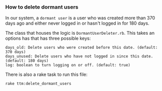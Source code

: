 ### How to delete dormant users

In our system, a `dormant user` is a user who was created more than 370 
days ago and either never logged in or hasn't logged in for 180 days.

The class that houses the logic is `DormantUserDeleter.rb`. This
takes an options has that has three possible keys:

```
days_old: Delete users who were created before this date. (default: 370 days)
days_unused: Delete users who have not logged in since this date. (default: 180 days)
log: boolean to turn logging on or off. (default: true)
```

There is also a rake task to run this file:

`rake ttm:delete_dormant_users`
